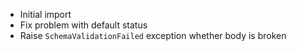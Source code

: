 * Initial import
* Fix problem with default status
* Raise `SchemaValidationFailed` exception whether body is broken
